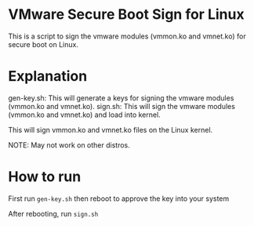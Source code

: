 # VMware Secure Boot Sign for Linux

This is a script to sign the vmware modules (vmmon.ko and vmnet.ko) for secure boot on Linux.

# Explanation

gen-key.sh: This will generate a keys for signing the vmware modules (vmmon.ko and vmnet.ko).
sign.sh: This will sign the vmware modules (vmmon.ko and vmnet.ko) and load into kernel.

This will sign vmmon.ko and vmnet.ko files on the Linux kernel.

NOTE: May not work on other distros.

# How to run

First run `gen-key.sh` then reboot to approve the key into your system

After rebooting, run `sign.sh`
